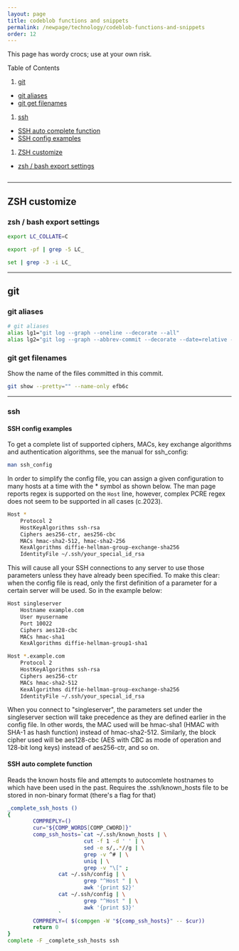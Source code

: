 ```yaml
---
layout: page
title: codeblob functions and snippets
permalink: /newpage/technology/codeblob-functions-and-snippets
order: 12
---
```


This page has wordy crocs; use at your own risk.

Table of Contents
1. [git](#git)
  * [git aliases](#git-aliases)
  * [git get filenames](#git-get-filenames)
1. [ssh](#ssh)
  * [SSH auto complete function](#ssh-auto-complete-function)
  * [SSH config examples](#ssh-config-examples)
1. [ZSH customize](#zsh-customize)
  * [zsh / bash export settings](#zsh-bash-exports)

```bash

```

---

## ZSH customize
### zsh / bash export settings
```bash
export LC_COLLATE=C

export -pf | grep -5 LC_

set | grep -3 -i LC_

```
---

## git
### git aliases
```bash
# git aliases
alias lg1="git log --graph --oneline --decorate --all"
alias lg2="git log --graph --abbrev-commit --decorate --date=relative --all"
```


### git get filenames
Show the name of the files committed in this commit.
```bash
git show --pretty="" --name-only efb6c
```

---

### ssh

#### SSH config examples

To get a complete list of supported ciphers, MACs, key exchange algorithms and authentication algorithms, 
see the manual for ssh_config:
```bash
man ssh_config
```

In order to simplify the config file, you can assign a given configuration to many hosts at a time with the * symbol as shown below.
The man page reports regex is supported on the `Host` line, however, complex PCRE regex does not seem to be supported in all cases (c.2023).
```bash
Host *
    Protocol 2
    HostKeyAlgorithms ssh-rsa
    Ciphers aes256-ctr, aes256-cbc
    MACs hmac-sha2-512, hmac-sha2-256
    KexAlgorithms diffie-hellman-group-exchange-sha256
    IdentityFile ~/.ssh/your_special_id_rsa
```
This will cause all your SSH connections to any server to use those parameters unless they have already 
been specified. To make this clear: when the config file is read, only the first definition of a parameter for a 
certain server will be used. So in the example below:

```bash
Host singleserver
    Hostname example.com
    User myusername
    Port 10022
    Ciphers aes128-cbc
    MACs hmac-sha1
    KexAlgorithms diffie-hellman-group1-sha1

Host *.example.com
    Protocol 2
    HostKeyAlgorithms ssh-rsa
    Ciphers aes256-ctr
    MACs hmac-sha2-512
    KexAlgorithms diffie-hellman-group-exchange-sha256
    IdentityFile ~/.ssh/your_special_id_rsa


```
<!-- ref: https : //diego .assencio .com/? index = 771f fcf2 efe6e fe3e 934d 81cb 6b8 bbfb -->

When you connect to "singleserver", the parameters set under the singleserver section will take precedence as they are defined 
earlier in the config file. In other words, the MAC used will be hmac-sha1 (HMAC with SHA-1 as hash function) 
instead of hmac-sha2-512. Similarly, the block cipher used will be aes128-cbc (AES with CBC as mode of operation and 128-bit long keys) 
instead of aes256-ctr, and so on.

#### SSH auto complete function
Reads the known hosts file and attempts to autocomlete hostnames to which have been used in the past.
Requires the .ssh/known_hosts file to be stored in non-binary format (there's a flag for that)
```bash
_complete_ssh_hosts ()
{
        COMPREPLY=()
        cur="${COMP_WORDS[COMP_CWORD]}"
        comp_ssh_hosts=`cat ~/.ssh/known_hosts | \
                        cut -f 1 -d ' ' | \
                        sed -e s/,.*//g | \
                        grep -v ^# | \
                        uniq | \
                        grep -v "\[" ;
                cat ~/.ssh/config | \
                        grep "^Host " | \
                        awk '{print $2}'
                cat ~/.ssh/config | \
                        grep "^Host " | \
                        awk '{print $3}'
                `
        COMPREPLY=( $(compgen -W "${comp_ssh_hosts}" -- $cur))
        return 0
}
complete -F _complete_ssh_hosts ssh
```
